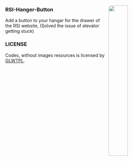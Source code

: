 <img id="img1" align="right" src="https://github.com/user-attachments/assets/11922dbf-96a6-4ab3-b786-6dc1fde610be" width="35%" style="margin-top: 20px; border-radius: 10px 10px">

### RSI-Hanger-Button
Add a button to your hangar for the drawer of the RSI website, (Solved the issue of elevator getting stuck)

### LICENSE
Codes, without images resources is licensed by [GLWTPL](https://github.com/cfdxkk/RSI-Hanger-Button/blob/master/LICENSE).  
